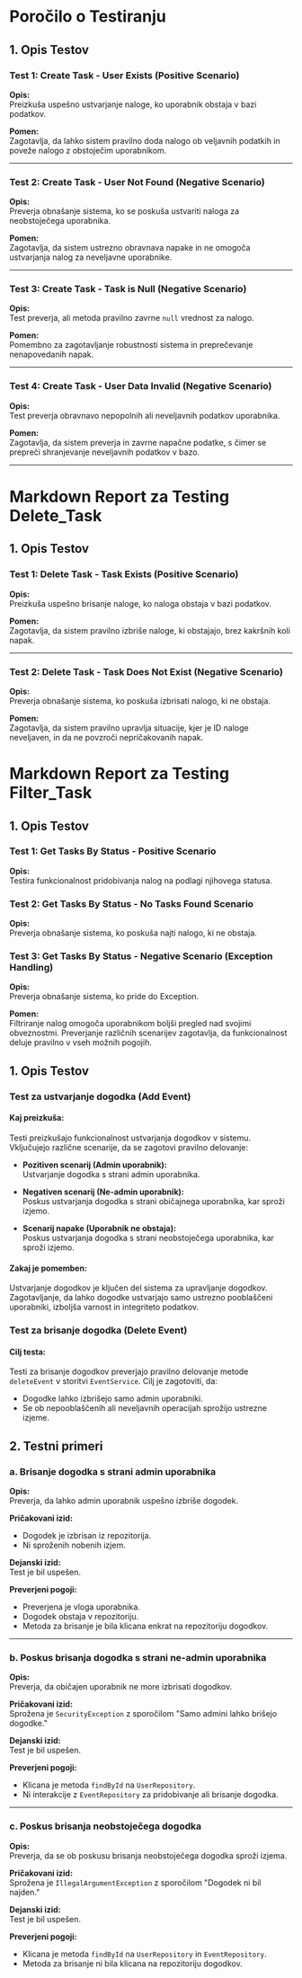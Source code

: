 # Poročilo o Testiranju

## 1. Opis Testov

### Test 1: Create Task - User Exists (Positive Scenario)

**Opis:**  
Preizkuša uspešno ustvarjanje naloge, ko uporabnik obstaja v bazi podatkov.

**Pomen:**  
Zagotavlja, da lahko sistem pravilno doda nalogo ob veljavnih podatkih in poveže nalogo z obstoječim uporabnikom.

---

### Test 2: Create Task - User Not Found (Negative Scenario)

**Opis:**  
Preverja obnašanje sistema, ko se poskuša ustvariti naloga za neobstoječega uporabnika.

**Pomen:**  
Zagotavlja, da sistem ustrezno obravnava napake in ne omogoča ustvarjanja nalog za neveljavne uporabnike.

---

### Test 3: Create Task - Task is Null (Negative Scenario)

**Opis:**  
Test preverja, ali metoda pravilno zavrne `null` vrednost za nalogo.

**Pomen:**  
Pomembno za zagotavljanje robustnosti sistema in preprečevanje nenapovedanih napak.

---

### Test 4: Create Task - User Data Invalid (Negative Scenario)

**Opis:**  
Test preverja obravnavo nepopolnih ali neveljavnih podatkov uporabnika.

**Pomen:**  
Zagotavlja, da sistem preverja in zavrne napačne podatke, s čimer se prepreči shranjevanje neveljavnih podatkov v bazo.

---

# Markdown Report za Testing Delete_Task

## 1. Opis Testov

### Test 1: Delete Task - Task Exists (Positive Scenario)

**Opis:**  
Preizkuša uspešno brisanje naloge, ko naloga obstaja v bazi podatkov.

**Pomen:**  
Zagotavlja, da sistem pravilno izbriše naloge, ki obstajajo, brez kakršnih koli napak.

---

### Test 2: Delete Task - Task Does Not Exist (Negative Scenario)

**Opis:**  
Preverja obnašanje sistema, ko poskuša izbrisati nalogo, ki ne obstaja.

**Pomen:**  
Zagotavlja, da sistem pravilno upravlja situacije, kjer je ID naloge neveljaven, in da ne povzroči nepričakovanih napak.

# Markdown Report za Testing Filter_Task

## 1. Opis Testov

### Test 1: Get Tasks By Status - Positive Scenario

**Opis:**  
Testira funkcionalnost pridobivanja nalog na podlagi njihovega statusa.

### Test 2: Get Tasks By Status - No Tasks Found Scenario

**Opis:**  
Preverja obnašanje sistema, ko poskuša najti nalogo, ki ne obstaja.

### Test 3: Get Tasks By Status - Negative Scenario (Exception Handling)

**Opis:**  
Preverja obnašanje sistema, ko pride do Exception.

**Pomen:**  
Filtriranje nalog omogoča uporabnikom boljši pregled nad svojimi obveznostmi. Preverjanje različnih scenarijev zagotavlja, da funkcionalnost deluje pravilno v vseh možnih pogojih.

## 1. Opis Testov

### Test za ustvarjanje dogodka (Add Event)

#### Kaj preizkuša:

Testi preizkušajo funkcionalnost ustvarjanja dogodkov v sistemu. Vključujejo različne scenarije, da se zagotovi pravilno delovanje:

- **Pozitiven scenarij (Admin uporabnik):**  
  Ustvarjanje dogodka s strani admin uporabnika.

- **Negativen scenarij (Ne-admin uporabnik):**  
  Poskus ustvarjanja dogodka s strani običajnega uporabnika, kar sproži izjemo.

- **Scenarij napake (Uporabnik ne obstaja):**  
  Poskus ustvarjanja dogodka s strani neobstoječega uporabnika, kar sproži izjemo.

#### Zakaj je pomemben:

Ustvarjanje dogodkov je ključen del sistema za upravljanje dogodkov. Zagotavljanje, da lahko dogodke ustvarjajo samo ustrezno pooblaščeni uporabniki, izboljša varnost in integriteto podatkov.

### Test za brisanje dogodka (Delete Event)

#### Cilj testa:

Testi za brisanje dogodkov preverjajo pravilno delovanje metode `deleteEvent` v storitvi `EventService`. Cilj je zagotoviti, da:

- Dogodke lahko izbrišejo samo admin uporabniki.
- Se ob nepooblaščenih ali neveljavnih operacijah sprožijo ustrezne izjeme.

## 2. Testni primeri

### a. Brisanje dogodka s strani admin uporabnika

**Opis:**  
Preverja, da lahko admin uporabnik uspešno izbriše dogodek.

**Pričakovani izid:**

- Dogodek je izbrisan iz repozitorija.
- Ni sproženih nobenih izjem.

**Dejanski izid:**  
Test je bil uspešen.

**Preverjeni pogoji:**

- Preverjena je vloga uporabnika.
- Dogodek obstaja v repozitoriju.
- Metoda za brisanje je bila klicana enkrat na repozitoriju dogodkov.

---

### b. Poskus brisanja dogodka s strani ne-admin uporabnika

**Opis:**  
Preverja, da običajen uporabnik ne more izbrisati dogodkov.

**Pričakovani izid:**  
Sprožena je `SecurityException` z sporočilom "Samo admini lahko brišejo dogodke."

**Dejanski izid:**  
Test je bil uspešen.

**Preverjeni pogoji:**

- Klicana je metoda `findById` na `UserRepository`.
- Ni interakcije z `EventRepository` za pridobivanje ali brisanje dogodka.

---

### c. Poskus brisanja neobstoječega dogodka

**Opis:**  
Preverja, da se ob poskusu brisanja neobstoječega dogodka sproži izjema.

**Pričakovani izid:**  
Sprožena je `IllegalArgumentException` z sporočilom "Dogodek ni bil najden."

**Dejanski izid:**  
Test je bil uspešen.

**Preverjeni pogoji:**

- Klicana je metoda `findById` na `UserRepository` in `EventRepository`.
- Metoda za brisanje ni bila klicana na repozitoriju dogodkov.
